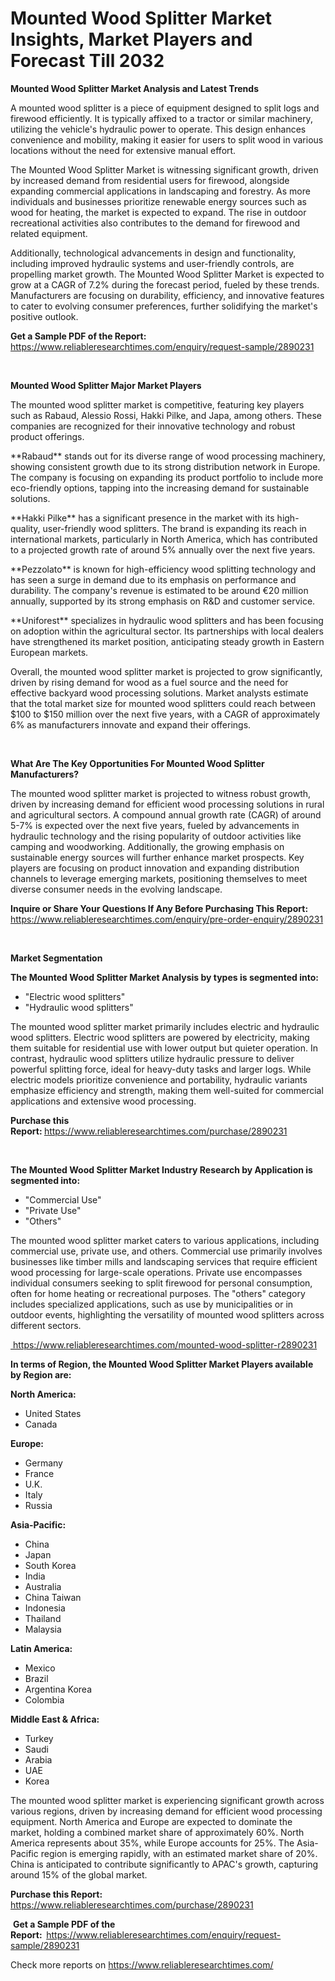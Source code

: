 <p><h1>Mounted Wood Splitter Market Insights, Market Players and Forecast Till 2032</h1></p><p><strong>Mounted Wood Splitter Market Analysis and Latest Trends</strong></p>
<p><p>A mounted wood splitter is a piece of equipment designed to split logs and firewood efficiently. It is typically affixed to a tractor or similar machinery, utilizing the vehicle's hydraulic power to operate. This design enhances convenience and mobility, making it easier for users to split wood in various locations without the need for extensive manual effort.</p><p>The Mounted Wood Splitter Market is witnessing significant growth, driven by increased demand from residential users for firewood, alongside expanding commercial applications in landscaping and forestry. As more individuals and businesses prioritize renewable energy sources such as wood for heating, the market is expected to expand. The rise in outdoor recreational activities also contributes to the demand for firewood and related equipment.</p><p>Additionally, technological advancements in design and functionality, including improved hydraulic systems and user-friendly controls, are propelling market growth. The Mounted Wood Splitter Market is expected to grow at a CAGR of 7.2% during the forecast period, fueled by these trends. Manufacturers are focusing on durability, efficiency, and innovative features to cater to evolving consumer preferences, further solidifying the market's positive outlook.</p></p>
<p><strong>Get a Sample PDF of the Report:&nbsp;</strong> <a href="https://www.reliableresearchtimes.com/enquiry/request-sample/2890231?utm_campaign=3214&utm_medium=2&utm_source=Github&utm_content=ia&utm_term=14032025&utm_id=mounted-wood-splitter">https://www.reliableresearchtimes.com/enquiry/request-sample/2890231</a></p>
<p>&nbsp;</p>
<p><strong>Mounted Wood Splitter Major Market Players</strong></p>
<p><p>The mounted wood splitter market is competitive, featuring key players such as Rabaud, Alessio Rossi, Hakki Pilke, and Japa, among others. These companies are recognized for their innovative technology and robust product offerings.</p><p>**Rabaud** stands out for its diverse range of wood processing machinery, showing consistent growth due to its strong distribution network in Europe. The company is focusing on expanding its product portfolio to include more eco-friendly options, tapping into the increasing demand for sustainable solutions. </p><p>**Hakki Pilke** has a significant presence in the market with its high-quality, user-friendly wood splitters. The brand is expanding its reach in international markets, particularly in North America, which has contributed to a projected growth rate of around 5% annually over the next five years. </p><p>**Pezzolato** is known for high-efficiency wood splitting technology and has seen a surge in demand due to its emphasis on performance and durability. The company's revenue is estimated to be around €20 million annually, supported by its strong emphasis on R&D and customer service.</p><p>**Uniforest** specializes in hydraulic wood splitters and has been focusing on adoption within the agricultural sector. Its partnerships with local dealers have strengthened its market position, anticipating steady growth in Eastern European markets.</p><p>Overall, the mounted wood splitter market is projected to grow significantly, driven by rising demand for wood as a fuel source and the need for effective backyard wood processing solutions. Market analysts estimate that the total market size for mounted wood splitters could reach between $100 to $150 million over the next five years, with a CAGR of approximately 6% as manufacturers innovate and expand their offerings.</p></p>
<p>&nbsp;</p>
<p><strong>What Are The Key Opportunities For Mounted Wood Splitter Manufacturers?</strong></p>
<p><p>The mounted wood splitter market is projected to witness robust growth, driven by increasing demand for efficient wood processing solutions in rural and agricultural sectors. A compound annual growth rate (CAGR) of around 5-7% is expected over the next five years, fueled by advancements in hydraulic technology and the rising popularity of outdoor activities like camping and woodworking. Additionally, the growing emphasis on sustainable energy sources will further enhance market prospects. Key players are focusing on product innovation and expanding distribution channels to leverage emerging markets, positioning themselves to meet diverse consumer needs in the evolving landscape.</p></p>
<p><strong>Inquire or Share Your Questions If Any Before Purchasing This Report:</strong> <a href="https://www.reliableresearchtimes.com/enquiry/pre-order-enquiry/2890231?utm_campaign=3214&utm_medium=2&utm_source=Github&utm_content=ia&utm_term=14032025&utm_id=mounted-wood-splitter">https://www.reliableresearchtimes.com/enquiry/pre-order-enquiry/2890231</a></p>
<p>&nbsp;</p>
<p><strong>Market Segmentation</strong></p>
<p><strong>The Mounted Wood Splitter Market Analysis by types is segmented into:</strong></p>
<p><ul><li>"Electric wood splitters"</li><li>"Hydraulic wood splitters"</li></ul></p>
<p><p>The mounted wood splitter market primarily includes electric and hydraulic wood splitters. Electric wood splitters are powered by electricity, making them suitable for residential use with lower output but quieter operation. In contrast, hydraulic wood splitters utilize hydraulic pressure to deliver powerful splitting force, ideal for heavy-duty tasks and larger logs. While electric models prioritize convenience and portability, hydraulic variants emphasize efficiency and strength, making them well-suited for commercial applications and extensive wood processing.</p></p>
<p><strong>Purchase this Report:&nbsp;</strong><a href="https://www.reliableresearchtimes.com/purchase/2890231?utm_campaign=3214&utm_medium=2&utm_source=Github&utm_content=ia&utm_term=14032025&utm_id=mounted-wood-splitter">https://www.reliableresearchtimes.com/purchase/2890231</a></p>
<p>&nbsp;</p>
<p><strong>The Mounted Wood Splitter Market Industry Research by Application is segmented into:</strong></p>
<p><ul><li>"Commercial Use"</li><li>"Private Use"</li><li>"Others"</li></ul></p>
<p><p>The mounted wood splitter market caters to various applications, including commercial use, private use, and others. Commercial use primarily involves businesses like timber mills and landscaping services that require efficient wood processing for large-scale operations. Private use encompasses individual consumers seeking to split firewood for personal consumption, often for home heating or recreational purposes. The "others" category includes specialized applications, such as use by municipalities or in outdoor events, highlighting the versatility of mounted wood splitters across different sectors.</p></p>
<p><a href="https://www.reliableresearchtimes.com/mounted-wood-splitter-r2890231?utm_campaign=3214&utm_medium=2&utm_source=Github&utm_content=ia&utm_term=14032025&utm_id=mounted-wood-splitter">&nbsp;https://www.reliableresearchtimes.com/mounted-wood-splitter-r2890231</a></p>
<p><strong>In terms of Region, the Mounted Wood Splitter Market Players available by Region are:</strong></p>
<p>
    <p> <strong> North America: </strong>
        <ul>
            <li>United States</li>
            <li>Canada</li>
        </ul>
        </p> 
    <p> <strong> Europe: </strong>
        <ul>
            <li>Germany</li>
            <li>France</li>
            <li>U.K.</li>
            <li>Italy</li>
            <li>Russia</li>
        </ul>
        </p> 
    <p> <strong> Asia-Pacific: </strong>
        <ul>
            <li>China</li>
            <li>Japan</li>
            <li>South Korea</li>
            <li>India</li>
            <li>Australia</li>
            <li>China Taiwan</li>
            <li>Indonesia</li>
            <li>Thailand</li>
            <li>Malaysia</li>
        </ul>
        </p> 
    <p> <strong> Latin America: </strong>
        <ul>
            <li>Mexico</li>
            <li>Brazil</li>
            <li>Argentina Korea</li>
            <li>Colombia</li>
        </ul>
        </p> 
    <p> <strong> Middle East & Africa: </strong>
        <ul>
            <li>Turkey</li>
            <li>Saudi</li>
            <li>Arabia</li>
            <li>UAE</li>
            <li>Korea</li>
        </ul>
    </p>
    </p>
<p><p>The mounted wood splitter market is experiencing significant growth across various regions, driven by increasing demand for efficient wood processing equipment. North America and Europe are expected to dominate the market, holding a combined market share of approximately 60%. North America represents about 35%, while Europe accounts for 25%. The Asia-Pacific region is emerging rapidly, with an estimated market share of 20%. China is anticipated to contribute significantly to APAC's growth, capturing around 15% of the global market.</p></p>
<p><strong>Purchase this Report: </strong><a href="https://www.reliableresearchtimes.com/purchase/2890231?utm_campaign=3214&utm_medium=2&utm_source=Github&utm_content=ia&utm_term=14032025&utm_id=mounted-wood-splitter">https://www.reliableresearchtimes.com/purchase/2890231</a></p>
<p>&nbsp;<strong>Get a Sample PDF of the Report:&nbsp;&nbsp;</strong><a href="https://www.reliableresearchtimes.com/enquiry/request-sample/2890231?utm_campaign=3214&utm_medium=2&utm_source=Github&utm_content=ia&utm_term=14032025&utm_id=mounted-wood-splitter">https://www.reliableresearchtimes.com/enquiry/request-sample/2890231</a></p>
<p><strong></strong></p>
<p>Check more reports on <a href="https://www.reliableresearchtimes.com/?utm_campaign=3214&utm_medium=2&utm_source=Github&utm_content=ia&utm_term=14032025&utm_id=mounted-wood-splitter">https://www.reliableresearchtimes.com/</a></p>